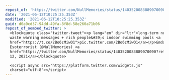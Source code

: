 ```yaml
---
repost_of: 'https://twitter.com/NullMemories/status/1403520083889070090'
date: '2021-06-12T10:25:25.353Z'
modified: '2021-06-12T10:25:25.353Z'
guid: d0a0cd37-94dd-49fa-8f8d-58e260a71b06
repost_of_oembed_twitter: >
  <blockquote class="twitter-tweet"><p lang="en" dir="ltr">long-term nuclear
  waste warning messages + rich people&#39;s indoor swimming pools <a
  href="https://t.co/2Bo6zMiwO1">pic.twitter.com/2Bo6zMiwO1</a></p>&mdash;
  Esoterrorist (@NullMemories) <a
  href="https://twitter.com/NullMemories/status/1403520083889070090?ref_src=twsrc%5Etfw">June
  12, 2021</a></blockquote>

  <script async src="https://platform.twitter.com/widgets.js"
  charset="utf-8"></script>
---
```

 
